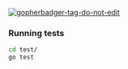 
<a href='https://github.com/jpoles1/gopherbadger' target='_blank'>![gopherbadger-tag-do-not-edit](https://img.shields.io/badge/Go%20Coverage-78%25-brightgreen.svg?longCache=true&style=flat-square)</a>

### Running tests
```bash
cd test/
go test
```